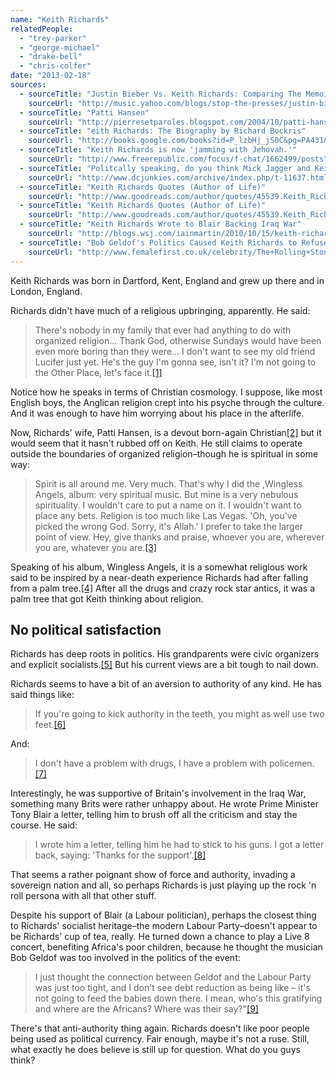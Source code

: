 ```yaml
---
name: "Keith Richards"
relatedPeople:
  - "trey-parker"
  - "george-michael"
  - "drake-bell"
  - "chris-colfer"
date: "2013-02-18"
sources:
  - sourceTitle: "Justin Bieber Vs. Keith Richards: Comparing The Memoirs"
    sourceUrl: "http://music.yahoo.com/blogs/stop-the-presses/justin-bieber-vs-keith-richards-comparing-the-memoirs.html"
  - sourceTitle: "Patti Hansen"
    sourceUrl: "http://pierresetparoles.blogspot.com/2004/10/patti-hansen.html"
  - sourceTitle: "eith Richards: The Biography by Richard Bockris"
    sourceUrl: "http://books.google.com/books?id=P_lzbHj_jS0C&pg=PA431&lpg=PA431&dq=Keith+Richards+religion&source=bl&ots=FcCjMikSrw&sig=JixdnJc70Xn2J1pkynV40q2_Je8&hl=en&sa=X&ei=sdIPUfesHcqGrgGgyIGIBQ&ved=0CDAQ6AEwAA#v=onepage&q=Keith%20Richards%20religion&f=false"
  - sourceTitle: "Keith Richards is now 'jamming with Jehovah.'"
    sourceUrl: "http://www.freerepublic.com/focus/f-chat/1662499/posts"
  - sourceTitle: "Politcally speaking, do you think Mick Jagger and Keith Richards are socialists?"
    sourceUrl: "http://www.dcjunkies.com/archive/index.php/t-11637.html"
  - sourceTitle: "Keith Richards Quotes (Author of Life)"
    sourceUrl: "http://www.goodreads.com/author/quotes/45539.Keith_Richards"
  - sourceTitle: "Keith Richards Quotes (Author of Life)"
    sourceUrl: "http://www.goodreads.com/author/quotes/45539.Keith_Richards"
  - sourceTitle: "Keith Richards Wrote to Blair Backing Iraq War"
    sourceUrl: "http://blogs.wsj.com/iainmartin/2010/10/15/keith-richards-wrote-to-blair-backing-iraq-war/"
  - sourceTitle: "Bob Geldof's Politics Caused Keith Richards to Refuse Live 8"
    sourceUrl: "http://www.femalefirst.co.uk/celebrity/The+Rolling+Stones-5955.html"
---
```


Keith Richards was born in Dartford, Kent, England and grew up there and in London, England.

Richards didn't have much of a religious upbringing, apparently. He said:

>There's nobody in my family that ever had anything to do with organized religion… Thank God, otherwise Sundays would have been even more boring than they were… I don't want to see my old friend Lucifer just yet. He's the guy I'm gonna see, isn't it? I'm not going to the Other Place, let's face it.<a class="source-citation" href="http://music.yahoo.com/blogs/stop-the-presses/justin-bieber-vs-keith-richards-comparing-the-memoirs.html" title="Justin Bieber Vs. Keith Richards: Comparing The Memoirs">[1]</a>

Notice how he speaks in terms of Christian cosmology. I suppose, like most English boys, the Anglican religion crept into his psyche through the culture. And it was enough to have him worrying about his place in the afterlife.

Now, Richards' wife, Patti Hansen, is a devout born-again Christian<a class="source-citation" href="http://pierresetparoles.blogspot.com/2004/10/patti-hansen.html" title="Patti Hansen">[2]</a> but it would seem that it hasn't rubbed off on Keith. He still claims to operate outside the boundaries of organized religion–though he is spiritual in some way:

>Spirit is all around me. Very much. That's why I did the ,Wingless Angels, album: very spiritual music. But mine is a very nebulous spirituality. I wouldn't care to put a name on it. I wouldn't want to place any bets. Religion is too much like Las Vegas. 'Oh, you've picked the wrong God. Sorry, it's Allah.' I prefer to take the larger point of view. Hey, give thanks and praise, whoever you are, wherever you are, whatever you are.<a class="source-citation" href="http://books.google.com/books?id=P_lzbHj_jS0C&pg=PA431&lpg=PA431&dq=Keith+Richards+religion&source=bl&ots=FcCjMikSrw&sig=JixdnJc70Xn2J1pkynV40q2_Je8&hl=en&sa=X&ei=sdIPUfesHcqGrgGgyIGIBQ&ved=0CDAQ6AEwAA#v=onepage&q=Keith%20Richards%20religion&f=false" title="eith Richards: The Biography by Richard Bockris">[3]</a>

Speaking of his album, Wingless Angels, it is a somewhat religious work said to be inspired by a near-death experience Richards had after falling from a palm tree.<a class="source-citation" href="http://www.freerepublic.com/focus/f-chat/1662499/posts" title="Keith Richards is now &apos;jamming with Jehovah.&apos;">[4]</a> After all the drugs and crazy rock star antics, it was a palm tree that got Keith thinking about religion.


## No political satisfaction

Richards has deep roots in politics. His grandparents were civic organizers and explicit socialists.<a class="source-citation" href="http://www.dcjunkies.com/archive/index.php/t-11637.html" title="Politcally speaking, do you think Mick Jagger and Keith Richards are socialists?">[5]</a> But his current views are a bit tough to nail down.

Richards seems to have a bit of an aversion to authority of any kind. He has said things like:

>If you're going to kick authority in the teeth, you might as well use two feet.<a class="source-citation" href="http://www.goodreads.com/author/quotes/45539.Keith_Richards" title="Keith Richards Quotes (Author of Life)">[6]</a>

And:

>I don't have a problem with drugs, I have a problem with policemen.<a class="source-citation" href="http://www.goodreads.com/author/quotes/45539.Keith_Richards" title="Keith Richards Quotes (Author of Life)">[7]</a>

Interestingly, he was supportive of Britain's involvement in the Iraq War, something many Brits were rather unhappy about. He wrote Prime Minister Tony Blair a letter, telling him to brush off all the criticism and stay the course. He said:

>I wrote him a letter, telling him he had to stick to his guns. I got a letter back, saying: 'Thanks for the support'.<a class="source-citation" href="http://blogs.wsj.com/iainmartin/2010/10/15/keith-richards-wrote-to-blair-backing-iraq-war/" title="Keith Richards Wrote to Blair Backing Iraq War">[8]</a>

That seems a rather poignant show of force and authority, invading a sovereign nation and all, so perhaps Richards is just playing up the rock 'n roll persona with all that other stuff.

Despite his support of Blair (a Labour politician), perhaps the closest thing to Richards' socialist heritage–the modern Labour Party–doesn't appear to be Richards' cup of tea, really. He turned down a chance to play a Live 8 concert, benefiting Africa's poor children, because he thought the musician Bob Geldof was too involved in the politics of the event:

>I just thought the connection between Geldof and the Labour Party was just too tight, and I don't see debt reduction as being like – it's not going to feed the babies down there. I mean, who's this gratifying and where are the Africans? Where was their say?"<a class="source-citation" href="http://www.femalefirst.co.uk/celebrity/The+Rolling+Stones-5955.html" title="Bob Geldof&apos;s Politics Caused Keith Richards to Refuse Live 8">[9]</a>

There's that anti-authority thing again. Richards doesn't like poor people being used as political currency. Fair enough, maybe it's not a ruse. Still, what exactly he does believe is still up for question. What do you guys think?